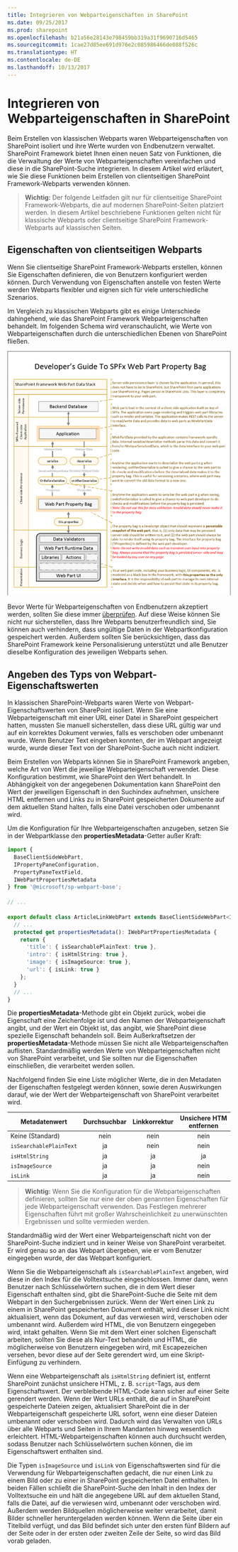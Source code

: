 ```yaml
---
title: Integrieren von Webparteigenschaften in SharePoint
ms.date: 09/25/2017
ms.prod: sharepoint
ms.openlocfilehash: b21a56e28143e798459bb319a31f9690716d5465
ms.sourcegitcommit: 1cae27d85ee691d976e2c085986466de088f526c
ms.translationtype: HT
ms.contentlocale: de-DE
ms.lasthandoff: 10/13/2017
---
```

# <a name="integrate-web-part-properties-with-sharepoint"></a>Integrieren von Webparteigenschaften in SharePoint

Beim Erstellen von klassischen Webparts waren Webparteigenschaften von SharePoint isoliert und ihre Werte wurden von Endbenutzern verwaltet. SharePoint Framework bietet Ihnen einen neuen Satz von Funktionen, die die Verwaltung der Werte von Webparteigenschaften vereinfachen und diese in die SharePoint-Suche integrieren. In diesem Artikel wird erläutert, wie Sie diese Funktionen beim Erstellen von clientseitigen SharePoint Framework-Webparts verwenden können.

> **Wichtig:** Der folgende Leitfaden gilt nur für clientseitige SharePoint Framework-Webparts, die auf modernen SharePoint-Seiten platziert werden. In diesem Artikel beschriebene Funktionen gelten nicht für klassische Webparts oder clientseitige SharePoint Framework-Webparts auf klassischen Seiten.

## <a name="client-side-web-part-properties"></a>Eigenschaften von clientseitigen Webparts

Wenn Sie clientseitige SharePoint Framework-Webparts erstellen, können Sie Eigenschaften definieren, die von Benutzern konfiguriert werden können. Durch Verwendung von Eigenschaften anstelle von festen Werte werden Webparts flexibler und eignen sich für viele unterschiedliche Szenarios.

Im Vergleich zu klassischen Webparts gibt es einige Unterschiede dahingehend, wie das SharePoint Framework Webparteigenschaften behandelt. Im folgenden Schema wird veranschaulicht, wie Werte von Webparteigenschaften durch die unterschiedlichen Ebenen von SharePoint fließen.

![Schema, in dem veranschaulicht wird, wie das SharePoint Framework Webparteigenschaften behandelt](../../../images/integrate-webpart-properties-schema.png)

Bevor Werte für Webparteigenschaften von Endbenutzern akzeptiert werden, sollten Sie diese immer [überprüfen](./validate-web-part-property-values.md). Auf diese Weise können Sie nicht nur sicherstellen, dass Ihre Webparts benutzerfreundlich sind, Sie können auch verhindern, dass ungültige Daten in der Webpartkonfiguration gespeichert werden. Außerdem sollten Sie berücksichtigen, dass das SharePoint Framework keine Personalisierung unterstützt und alle Benutzer dieselbe Konfiguration des jeweiligen Webparts sehen.

## <a name="specify-web-part-property-value-type"></a>Angeben des Typs von Webpart-Eigenschaftswerten

In klassischen SharePoint-Webparts waren Werte von Webpart-Eigenschaftswerten von SharePoint isoliert. Wenn Sie eine Webparteigenschaft mit einer URL einer Datei in SharePoint gespeichert hatten, mussten Sie manuell sicherstellen, dass diese URL gültig war und auf ein korrektes Dokument verwies, falls es verschoben oder umbenannt wurde. Wenn Benutzer Text eingeben konnten, der im Webpart angezeigt wurde, wurde dieser Text von der SharePoint-Suche auch nicht indiziert.

Beim Erstellen von Webparts können Sie in SharePoint Framework angeben, welche Art von Wert die jeweilige Webparteigenschaft verwendet. Diese Konfiguration bestimmt, wie SharePoint den Wert behandelt. In Abhängigkeit von der angegebenen Dokumentation kann SharePoint den Wert der jeweiligen Eigenschaft in den Suchindex aufnehmen, unsichere HTML entfernen und Links zu in SharePoint gespeicherten Dokumente auf dem aktuellen Stand halten, falls eine Datei verschoben oder umbenannt wird.

Um die Konfiguration für Ihre Webparteigenschaften anzugeben, setzen Sie in der Webpartklasse den **propertiesMetadata**-Getter außer Kraft:

```ts
import {
  BaseClientSideWebPart,
  IPropertyPaneConfiguration,
  PropertyPaneTextField,
  IWebPartPropertiesMetadata
} from '@microsoft/sp-webpart-base';

// ...

export default class ArticleLinkWebPart extends BaseClientSideWebPart<IArticleLinkWebPartProps> {
  // ...
  protected get propertiesMetadata(): IWebPartPropertiesMetadata {
    return {
      'title': { isSearchablePlainText: true },
      'intro': { isHtmlString: true },
      'image': { isImageSource: true },
      'url': { isLink: true }
    };
  }
  // ...
}
```

Die **propertiesMetadata**-Methode gibt ein Objekt zurück, wobei die Eigenschaft eine Zeichenfolge ist und den Namen der Webparteigenschaft angibt, und der Wert ein Objekt ist, das angibt, wie SharePoint diese spezielle Eigenschaft behandeln soll. Beim Außerkraftsetzen der **propertiesMetadata**-Methode müssen Sie nicht alle Webparteigenschaften auflisten. Standardmäßig werden Werte von Webparteigenschaften nicht von SharePoint verarbeitet, und Sie sollten nur die Eigenschaften einschließen, die verarbeitet werden sollen.

Nachfolgend finden Sie eine Liste möglicher Werte, die in den Metadaten der Eigenschaften festgelegt werden können, sowie deren Auswirkungen darauf, wie der Wert der Webparteigenschaft von SharePoint verarbeitet wird.

Metadatenwert|Durchsuchbar|Linkkorrektur|Unsichere HTM entfernen
--------------|:--------:|:--------:|:----------------:
Keine (Standard)|nein|nein|nein
`isSearchablePlainText`|ja|nein|nein
`isHtmlString`|ja|ja|ja
`isImageSource`|ja|ja|nein
`isLink`|ja|ja|nein

> **Wichtig:** Wenn Sie die Konfiguration für die Webparteigenschaften definieren, sollten Sie nur eine der oben genannten Eigenschaften für jede Webparteigenschaft verwenden. Das Festlegen mehrerer Eigenschaften führt mit großer Wahrscheinlichkeit zu unerwünschten Ergebnissen und sollte vermieden werden.

Standardmäßig wird der Wert einer Webparteigenschaft nicht von der SharePoint-Suche indiziert und in keiner Weise von SharePoint verarbeitet. Er wird genau so an das Webpart übergeben, wie er vom Benutzer eingegeben wurde, der das Webpart konfiguriert.

Wenn Sie die Webparteigenschaft als `isSearchablePlainText` angeben, wird diese in den Index für die Volltextsuche eingeschlossen. Immer dann, wenn Benutzer nach Schlüsselwörtern suchen, die in dem Wert dieser Eigenschaft enthalten sind, gibt die SharePoint-Suche die Seite mit dem Webpart in den Suchergebnissen zurück. Wenn der Wert einen Link zu einem in SharePoint gespeicherten Dokument enthält, wird dieser Link nicht aktualisiert, wenn das Dokument, auf das verwiesen wird, verschoben oder umbenannt wird. Außerdem wird HTML, die von Benutzern eingegeben wird, intakt gehalten. Wenn Sie mit dem Wert einer solchen Eigenschaft arbeiten, sollten Sie diese als Nur-Text behandeln und HTML, die möglicherweise von Benutzern eingegeben wird, mit Escapezeichen versehen, bevor diese auf der Seite gerendert wird, um eine Skript-Einfügung zu verhindern.

Wenn eine Webparteigenschaft als `isHtmlString` definiert ist, entfernt SharePoint zunächst unsichere HTML, z. B. `script`-Tags, aus dem Eigenschaftswert. Der verbleibende HTML-Code kann sicher auf einer Seite gerendert werden. Wenn der Wert URLs enthält, die auf in SharePoint gespeicherte Dateien zeigen, aktualisiert SharePoint die in der Webparteigenschaft gespeicherte URL sofort, wenn eine dieser Dateien umbenannt oder verschoben wird. Dadurch wird das Verwalten von URLs über alle Webparts und Seiten in Ihrem Mandanten hinweg wesentlich erleichtert. HTML-Webparteigenschaften können auch durchsucht werden, sodass Benutzer nach Schlüsselwörtern suchen können, die im Eigenschaftswert enthalten sind.

Die Typen `isImageSource` und `isLink` von Eigenschaftswerten sind für die Verwendung für Webparteigenschaften gedacht, die nur einen Link zu einem Bild oder zu einer in SharePoint gespeicherten Datei enthalten. In beiden Fällen schließt die SharePoint-Suche den Inhalt in den Index der Volltextsuche ein und hält die angegebene URL auf dem aktuellen Stand, falls die Datei, auf die verwiesen wird, umbenannt oder verschoben wird. Außerdem werden Bildquellen möglicherweise weiter verarbeitet, damit Bilder schneller heruntergeladen werden können. Wenn die Seite über ein Titelbild verfügt, und das Bild befindet sich unter den ersten fünf Bildern auf der Seite oder in der ersten oder zweiten Zeile der Seite, so wird das Bild vorab geladen.
